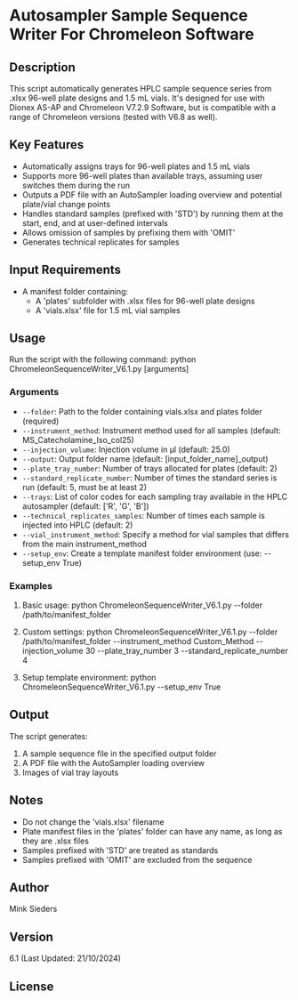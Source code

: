 # Autosampler Sample Sequence Writer For Chromeleon Software

## Description
This script automatically generates HPLC sample sequence series from .xlsx 96-well plate designs and 1.5 mL vials. It's designed for use with Dionex AS-AP and Chromeleon V7.2.9 Software, but is compatible with a range of Chromeleon versions (tested with V6.8 as well).

## Key Features
- Automatically assigns trays for 96-well plates and 1.5 mL vials
- Supports more 96-well plates than available trays, assuming user switches them during the run
- Outputs a PDF file with an AutoSampler loading overview and potential plate/vial change points
- Handles standard samples (prefixed with 'STD') by running them at the start, end, and at user-defined intervals
- Allows omission of samples by prefixing them with 'OMIT'
- Generates technical replicates for samples

## Input Requirements
- A manifest folder containing:
  - A 'plates' subfolder with .xlsx files for 96-well plate designs
  - A 'vials.xlsx' file for 1.5 mL vial samples

## Usage
Run the script with the following command:
python ChromeleonSequenceWriter_V6.1.py [arguments]

### Arguments
- `--folder`: Path to the folder containing vials.xlsx and plates folder (required)
- `--instrument_method`: Instrument method used for all samples (default: MS_Catecholamine_Iso_col25)
- `--injection_volume`: Injection volume in µl (default: 25.0)
- `--output`: Output folder name (default: [input_folder_name]_output)
- `--plate_tray_number`: Number of trays allocated for plates (default: 2)
- `--standard_replicate_number`: Number of times the standard series is run (default: 5, must be at least 2)
- `--trays`: List of color codes for each sampling tray available in the HPLC autosampler (default: ['R', 'G', 'B'])
- `--technical_replicates_samples`: Number of times each sample is injected into HPLC (default: 2)
- `--vial_instrument_method`: Specify a method for vial samples that differs from the main instrument_method
- `--setup_env`: Create a template manifest folder environment (use: --setup_env True)

### Examples
1. Basic usage:
python ChromeleonSequenceWriter_V6.1.py --folder /path/to/manifest_folder

2. Custom settings:
python ChromeleonSequenceWriter_V6.1.py --folder /path/to/manifest_folder --instrument_method Custom_Method --injection_volume 30 --plate_tray_number 3 --standard_replicate_number 4

3. Setup template environment:
python ChromeleonSequenceWriter_V6.1.py --setup_env True

## Output
The script generates:
1. A sample sequence file in the specified output folder
2. A PDF file with the AutoSampler loading overview
3. Images of vial tray layouts

## Notes
- Do not change the 'vials.xlsx' filename
- Plate manifest files in the 'plates' folder can have any name, as long as they are .xlsx files
- Samples prefixed with 'STD' are treated as standards
- Samples prefixed with 'OMIT' are excluded from the sequence

## Author
Mink Sieders

## Version
6.1 (Last Updated: 21/10/2024)

## License


